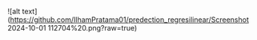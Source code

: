 
![alt text](https://github.com/IlhamPratama01/predection_regresilinear/Screenshot 2024-10-01 112704%20.png?raw=true)

